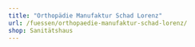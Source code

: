 ```yaml
---
title: "Orthopädie Manufaktur Schad Lorenz"
url: /fuessen/orthopaedie-manufaktur-schad-lorenz/
shop: Sanitätshaus
---
```

